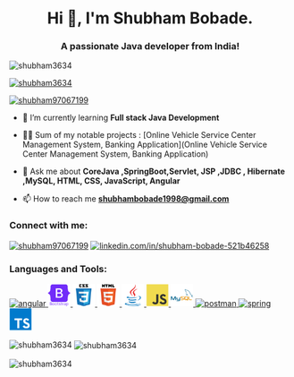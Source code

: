 <h1 align="center">Hi 👋, I'm Shubham Bobade.</h1>
<h3 align="center">A passionate Java developer from India!</h3>

<p align="left"> <img src="https://komarev.com/ghpvc/?username=shubham3634&label=Profile%20views&color=0e75b6&style=flat" alt="shubham3634" /> </p>

<p align="left"> <a href="https://github.com/ryo-ma/github-profile-trophy"><img src="https://github-profile-trophy.vercel.app/?username=shubham3634" alt="shubham3634" /></a> </p>

<p align="left"> <a href="https://twitter.com/shubham97067199" target="blank"><img src="https://img.shields.io/twitter/follow/shubham97067199?logo=twitter&style=for-the-badge" alt="shubham97067199" /></a> </p>

- 🌱 I’m currently learning **Full stack Java Development**

- 👨‍💻 Sum of my notable projects : [Online Vehicle Service Center Management System, Banking Application](Online Vehicle Service Center Management System, Banking Application)

- 💬 Ask me about **CoreJava ,SpringBoot,Servlet, JSP ,JDBC , Hibernate ,MySQL, HTML, CSS, JavaScript, Angular**

- 📫 How to reach me **shubhambobade1998@gmail.com**

<h3 align="left">Connect with me:</h3>
<p align="left">
<a href="https://twitter.com/shubham97067199" target="blank"><img align="center" src="https://raw.githubusercontent.com/rahuldkjain/github-profile-readme-generator/master/src/images/icons/Social/twitter.svg" alt="shubham97067199" height="30" width="40" /></a>
<a href="https://linkedin.com/in/linkedin.com/in/shubham-bobade-521b46258" target="blank"><img align="center" src="https://raw.githubusercontent.com/rahuldkjain/github-profile-readme-generator/master/src/images/icons/Social/linked-in-alt.svg" alt="linkedin.com/in/shubham-bobade-521b46258" height="30" width="40" /></a>
</p>

<h3 align="left">Languages and Tools:</h3>
<p align="left"> <a href="https://angular.io" target="_blank" rel="noreferrer"> <img src="https://angular.io/assets/images/logos/angular/angular.svg" alt="angular" width="40" height="40"/> </a> <a href="https://getbootstrap.com" target="_blank" rel="noreferrer"> <img src="https://raw.githubusercontent.com/devicons/devicon/master/icons/bootstrap/bootstrap-plain-wordmark.svg" alt="bootstrap" width="40" height="40"/> </a> <a href="https://www.w3schools.com/css/" target="_blank" rel="noreferrer"> <img src="https://raw.githubusercontent.com/devicons/devicon/master/icons/css3/css3-original-wordmark.svg" alt="css3" width="40" height="40"/> </a> <a href="https://www.w3.org/html/" target="_blank" rel="noreferrer"> <img src="https://raw.githubusercontent.com/devicons/devicon/master/icons/html5/html5-original-wordmark.svg" alt="html5" width="40" height="40"/> </a> <a href="https://www.java.com" target="_blank" rel="noreferrer"> <img src="https://raw.githubusercontent.com/devicons/devicon/master/icons/java/java-original.svg" alt="java" width="40" height="40"/> </a> <a href="https://developer.mozilla.org/en-US/docs/Web/JavaScript" target="_blank" rel="noreferrer"> <img src="https://raw.githubusercontent.com/devicons/devicon/master/icons/javascript/javascript-original.svg" alt="javascript" width="40" height="40"/> </a> <a href="https://www.mysql.com/" target="_blank" rel="noreferrer"> <img src="https://raw.githubusercontent.com/devicons/devicon/master/icons/mysql/mysql-original-wordmark.svg" alt="mysql" width="40" height="40"/> </a> <a href="https://postman.com" target="_blank" rel="noreferrer"> <img src="https://www.vectorlogo.zone/logos/getpostman/getpostman-icon.svg" alt="postman" width="40" height="40"/> </a> <a href="https://spring.io/" target="_blank" rel="noreferrer"> <img src="https://www.vectorlogo.zone/logos/springio/springio-icon.svg" alt="spring" width="40" height="40"/> </a> <a href="https://www.typescriptlang.org/" target="_blank" rel="noreferrer"> <img src="https://raw.githubusercontent.com/devicons/devicon/master/icons/typescript/typescript-original.svg" alt="typescript" width="40" height="40"/> </a> </p>

<p><img align="left" src="https://github-readme-stats.vercel.app/api/top-langs?username=shubham3634&show_icons=true&locale=en&layout=compact" alt="shubham3634" /></p>

<p>&nbsp;<img align="center" src="https://github-readme-stats.vercel.app/api?username=shubham3634&show_icons=true&locale=en" alt="shubham3634" /></p>

<p><img align="center" src="https://github-readme-streak-stats.herokuapp.com/?user=shubham3634&" alt="shubham3634" /></p>
